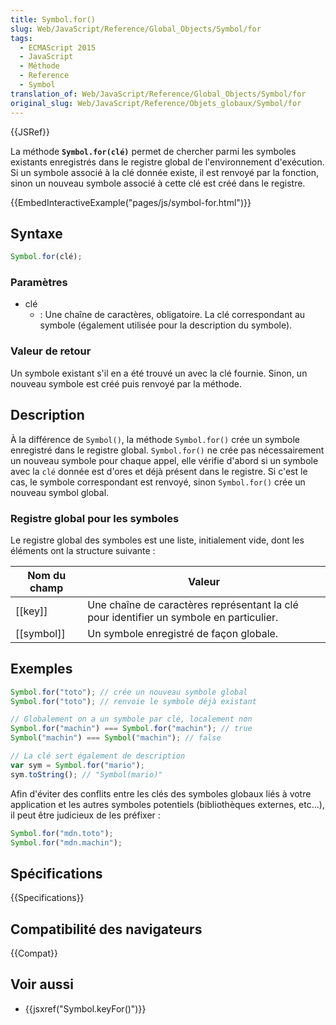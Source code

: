```yaml
---
title: Symbol.for()
slug: Web/JavaScript/Reference/Global_Objects/Symbol/for
tags:
  - ECMAScript 2015
  - JavaScript
  - Méthode
  - Reference
  - Symbol
translation_of: Web/JavaScript/Reference/Global_Objects/Symbol/for
original_slug: Web/JavaScript/Reference/Objets_globaux/Symbol/for
---
```


{{JSRef}}

La méthode **`Symbol.for(clé)`** permet de chercher parmi les symboles existants enregistrés dans le registre global de l'environnement d'exécution. Si un symbole associé à la clé donnée existe, il est renvoyé par la fonction, sinon un nouveau symbole associé à cette clé est créé dans le registre.

{{EmbedInteractiveExample("pages/js/symbol-for.html")}}

## Syntaxe

```js
Symbol.for(clé);
```

### Paramètres

- clé
  - : Une chaîne de caractères, obligatoire. La clé correspondant au symbole (également utilisée pour la description du symbole).

### Valeur de retour

Un symbole existant s'il en a été trouvé un avec la clé fournie. Sinon, un nouveau symbole est créé puis renvoyé par la méthode.

## Description

À la différence de `Symbol()`, la méthode `Symbol.for()` crée un symbole enregistré dans le registre global. `Symbol.for()` ne crée pas nécessairement un nouveau symbole pour chaque appel, elle vérifie d'abord si un symbole avec la `clé` donnée est d'ores et déjà présent dans le registre. Si c'est le cas, le symbole correspondant est renvoyé, sinon `Symbol.for()` crée un nouveau symbol global.

### Registre global pour les symboles

Le registre global des symboles est une liste, initialement vide, dont les éléments ont la structure suivante :

| Nom du champ | Valeur                                                                                  |
| ------------ | --------------------------------------------------------------------------------------- |
| [[key]]      | Une chaîne de caractères représentant la clé pour identifier un symbole en particulier. |
| [[symbol]]   | Un symbole enregistré de façon globale.                                                 |

## Exemples

```js
Symbol.for("toto"); // crée un nouveau symbole global
Symbol.for("toto"); // renvoie le symbole déjà existant

// Globalement on a un symbole par clé, localement non
Symbol.for("machin") === Symbol.for("machin"); // true
Symbol("machin") === Symbol("machin"); // false

// La clé sert également de description
var sym = Symbol.for("mario");
sym.toString(); // "Symbol(mario)"
```

Afin d'éviter des conflits entre les clés des symboles globaux liés à votre application et les autres symboles potentiels (bibliothèques externes, etc...), il peut être judicieux de les préfixer :

```js
Symbol.for("mdn.toto");
Symbol.for("mdn.machin");
```

## Spécifications

{{Specifications}}

## Compatibilité des navigateurs

{{Compat}}

## Voir aussi

- {{jsxref("Symbol.keyFor()")}}
